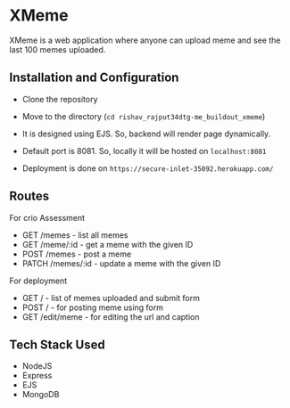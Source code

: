 # XMeme

XMeme is a web application where anyone can upload meme and see the last 100 memes uploaded.

## Installation and Configuration

- Clone the repository
- Move to the directory (`cd rishav_rajput34dtg-me_buildout_xmeme`)

- It is designed using EJS. So, backend will render page dynamically. 

- Default port is 8081. So, locally it will be hosted on `localhost:8081`

-  Deployment is done on `https://secure-inlet-35092.herokuapp.com/`


## Routes

For crio Assessment
- GET /memes - list all memes
- GET /meme/:id - get a meme with the given ID
- POST /memes - post a meme
- PATCH /memes/:id - update a meme with the given ID

For deployment 
- GET / - list of memes uploaded and submit form 
- POST / - for posting meme using form
- GET /edit/meme - for editing the url and caption


## Tech Stack Used

- NodeJS
- Express
- EJS
- MongoDB
